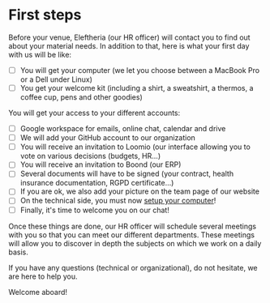 # First steps

Before your venue, Eleftheria (our HR officer) will contact you to find out about your material needs. In addition to that, here is what your first day with us will be like:

- [ ] You will get your computer (we let you choose between a MacBook Pro or a Dell under Linux)
- [ ] You get your welcome kit (including a shirt, a sweatshirt, a thermos, a coffee cup, pens and other goodies)

You will get your access to your different accounts:
- [ ] Google workspace for emails, online chat, calendar and drive
- [ ] We will add your GitHub account to our organization
- [ ] You will receive an invitation to Loomio (our interface allowing you to vote on various decisions (budgets, HR...)
- [ ] You will receive an invitation to Boond (our ERP)
- [ ] Several documents will have to be signed (your contract, health insurance documentation, RGPD certificate...)
- [ ] If you are ok, we also add your picture on the team page of our website
- [ ] On the technical side, you must now [setup your computer](installation.md)!
- [ ] Finally, it's time to welcome you on our chat!

Once these things are done, our HR officer will schedule several meetings with you so that you can meet our different departments. These meetings will allow you to discover in depth the subjects on which we work on a daily basis.

If you have any questions (technical or organizational), do not hesitate, we are here to help you.

Welcome aboard!
